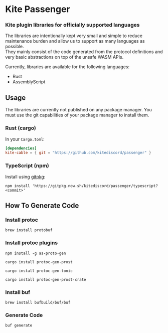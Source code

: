 # Kite Passenger

### Kite plugin libraries for officially supported languages

The libraries are intentionally kept very small and simple to reduce maintenance burden and allow us to support as many
languages as possible.   
They mainly consist of the code generated from the protocol definitions and very basic abstractions on top of the unsafe
WASM APIs.

Currently, libraries are available for the following languages:

- Rust
- AssemblyScript

## Usage

The libraries are currently not published on any package manager. You must use the git capabilities of your package
manager to install them.

### Rust (cargo)

In your `Cargo.toml`:

```toml
[dependencies]
kite-cable = { git = "https://github.com/kitediscord/passenger" }
```

### TypeScript (npm)

Install using [gitpkg](https://gitpkg.vercel.app/):

```
npm install 'https://gitpkg.now.sh/kitediscord/passenger/typescript?<commit>'
```

## How To Generate Code

### Install protoc

```
brew install protobuf
```

### Install protoc plugins

```
npm install -g as-proto-gen

cargo install protoc-gen-prost

cargo install protoc-gen-tonic

cargo install protoc-gen-prost-crate
```

### Install buf

```
brew install bufbuild/buf/buf
```

### Generate Code

```
buf generate
```
